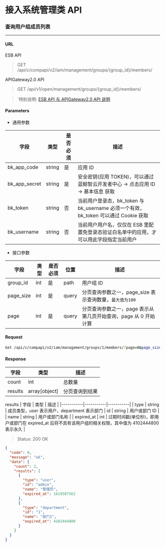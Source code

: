 # 接入系统管理类 API
### 查询用户组成员列表

-------

#### URL

ESB API

> GET /api/c/compapi/v2/iam/management/groups/{group_id}/members/

APIGateway2.0 API

> GET /api/v1/open/management/groups/{group_id}/members/

> `特别说明: [ESB API 与 APIGateway2.0 API 说明](../01-Overview/01-BackendAPIvsESBAPI.md)


#### Parameters

* 通用参数

| 字段 |  类型 |是否必须  | 描述  |
|--------|--------|--------|--------|
|bk_app_code|string|是|应用 ID|
|bk_app_secret|string|是|安全密钥(应用 TOKEN)，可以通过 蓝鲸智云开发者中心 -> 点击应用 ID -> 基本信息 获取|
|bk_token|string|否|当前用户登录态，bk_token 与 bk_username 必须一个有效，bk_token 可以通过 Cookie 获取|
|bk_username|string|否|当前用户用户名，仅仅在 ESB 里配置免登录态验证白名单中的应用，才可以用此字段指定当前用户|

* 接口参数

| 字段 |  类型 |是否必须  | 位置 |描述  |
|--------|--------|--------|--------|--------|
| group_id | int | 是 | path | 用户组 ID |
| page_size |  int  | 是| query | 分页查询参数之一，page_size 表示查询数量，`最大值为100` |
| page  | int | 是| query | 分页查询参数之一，page 表示从第几页开始查询，page 从 0 开始计算 |

#### Request
```bash
Get /api/c/compapi/v2/iam/management/groups/1/members/?page=0&page_size=10
```

#### Response

| 字段      | 类型      | 描述      |
|-----------|-----------|-----------|
| count   | int     |  总数量 |
| results   |  array[object]   |  分页查询到结果 |

results
| 字段      | 类型      | 描述      |
|-----------|-----------|-----------|
| type | string | 成员类型，user 表示用户，department 表示部门
| id   | string     | 用户或部门 ID |
| name | string | 用户或部门名称 |
| expired_at | int | 过期时间戳(单位秒)，即用户或部门在 expired_at 后将不具有该用户组的相关权限，其中值为 4102444800 表示永久 |

> Status: 200 OK

```json
{
  "code": 0,
  "message": "ok",
  "data": {
    "count": 2,
    "results": [
      {
        "type": "user",
        "id": "admin",
        "name": "管理员",
        "expired_at": 1619587562
      },
      {
        "type": "department",
        "id": "1",
        "name": "部门1",
        "expired_at": 4102444800
      }
    ]
  }
}
```
